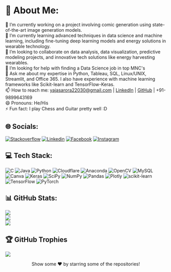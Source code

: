 # 💫 About Me:

🔭 I’m currently working on a project involving comic generation using state-of-the-art image generation models. <br>🌱 I’m currently learning advanced techniques in data science and machine learning, including fine-tuning deep learning models and energy solutions in wearable technology.<br>👯 I’m looking to collaborate on data analysis, data visualization, predictive modeling projects, and innovative tech solutions like energy harvesting wearables.<br>🤔 I’m looking for help with finding a Data Science job in top MNC's<br>💬 Ask me about my expertise in Python, Tableau, SQL, Linux/UNIX, Streamlit, and Office 365. I also have experience with machine learning frameworks like Scikit-learn and TensorFlow-Keras. <br>📫 How to reach me: yajasarora22030@gmail.com | [LinkedIn](https://www.linkedin.com/in/yajasarora) | [GitHub](https://www.github.com/yajasarora) | +91-9899643169 <br>😄 Pronouns: He/His<br>⚡ Fun fact: I play Chess and Guitar pretty well :D

## 🌐 Socials:
[![Stackoverflow](https://img.shields.io/badge/-Stackoverflow-FE7A16?logo=stack-overflow&logoColor=white)](https://stackoverflow.com/users/19485891) [![Linkedin](https://img.shields.io/badge/LinkedIn-%230077B5.svg?logo=linkedin&logoColor=white)](https://linkedin.com/in/yajasarora) [![Facebook](https://img.shields.io/badge/Facebook-%231877F2.svg?logo=Facebook&logoColor=white)](https://facebook.com/yajas.arora.3) [![Instagram](https://img.shields.io/badge/Instagram-%23E4405F.svg?logo=Instagram&logoColor=white)](https://instagram.com/yajasarora)

## 💻 Tech Stack:
![C](https://img.shields.io/badge/c-%2300599C.svg?style=flat-square&logo=c&logoColor=white)   ![Java](https://img.shields.io/badge/java-%23ED8B00.svg?style=flat-square&logo=java&logoColor=white)   ![Python](https://img.shields.io/badge/python-3670A0?style=flat-square&logo=python&logoColor=ffdd54)   ![Cloudflare](https://img.shields.io/badge/Cloudflare-F38020?style=flat-square&logo=Cloudflare&logoColor=white)   ![Anaconda](https://img.shields.io/badge/Anaconda-%2344A833.svg?style=flat-square&logo=anaconda&logoColor=white)   ![OpenCV](https://img.shields.io/badge/opencv-%23white.svg?style=flat-square&logo=opencv&logoColor=white)   ![MySQL](https://img.shields.io/badge/mysql-%2300f.svg?style=flat-square&logo=mysql&logoColor=white)   ![Canva](https://img.shields.io/badge/Canva-%2300C4CC.svg?style=flat-square&logo=Canva&logoColor=white)   ![Keras](https://img.shields.io/badge/Keras-%23D00000.svg?style=flat-square&logo=Keras&logoColor=white)   ![SciPy](https://img.shields.io/badge/SciPy-%230C55A5.svg?style=flat-square&logo=scipy&logoColor=%white)   ![NumPy](https://img.shields.io/badge/numpy-%23013243.svg?style=flat-square&logo=numpy&logoColor=white)   ![Pandas](https://img.shields.io/badge/pandas-%23150458.svg?style=flat-square&logo=pandas&logoColor=white)   ![Plotly](https://img.shields.io/badge/Plotly-%233F4F75.svg?style=flat-square&logo=plotly&logoColor=white)   ![scikit-learn](https://img.shields.io/badge/scikit--learn-%23F7931E.svg?style=flat-square&logo=scikit-learn&logoColor=white)   ![TensorFlow](https://img.shields.io/badge/TensorFlow-%23FF6F00.svg?style=flat-square&logo=TensorFlow&logoColor=white)   ![PyTorch](https://img.shields.io/badge/PyTorch-%23EE4C2C.svg?style=flat-square&logo=PyTorch&logoColor=white)   
## 📊 GitHub Stats:
![](https://github-readme-stats.vercel.app/api?username=yajasarora&theme=highcontrast&hide_border=false&include_all_commits=true&count_private=true)<br/>
![](https://github-readme-streak-stats.herokuapp.com/?user=yajasarora&theme=highcontrast&hide_border=false)<br/>
![](https://github-readme-stats.vercel.app/api/top-langs/?username=yajasarora&theme=highcontrast&hide_border=false&include_all_commits=true&count_private=true&layout=compact)<br/>

## 🏆 GitHub Trophies
![](https://github-profile-trophy.vercel.app/?username=yajasarora&theme=discord&no-bg=false&no-frame=false&margin-h=0&margin-w=5)


<div align="center">Show some ❤️ by starring some of the repositories!</div>
